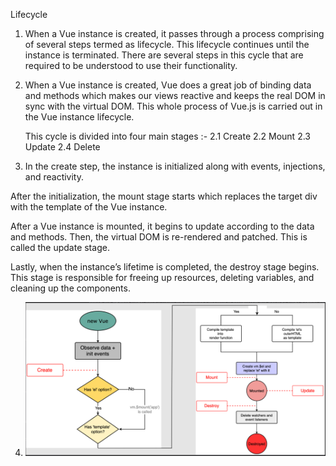 Lifecycle

1. When a Vue instance is created, it passes through a process comprising of several steps termed as lifecycle. This lifecycle continues until the instance is terminated. There are several steps in this cycle that are required to be understood to use their functionality. 

2. When a Vue instance is created, Vue does a great job of binding data and methods which makes our views reactive and keeps the real DOM in sync with the virtual DOM. This whole process of Vue.js is carried out in the Vue instance lifecycle.

    This cycle is divided into four main stages :-
        2.1 Create
        2.2 Mount
        2.3 Update
        2.4 Delete

3. In the create step, the instance is initialized along with events, injections, and reactivity. 

After the initialization, the mount stage starts which replaces the target div with the template of the Vue instance. 

After a Vue instance is mounted, it begins to update according to the data and methods. 
Then, the virtual DOM is re-rendered and patched. This is called the update stage. 

Lastly, when the instance’s lifetime is completed, the destroy stage begins. This stage is responsible for freeing up resources, deleting variables, and cleaning up the components.

4. ![Alt text](Screenshot%202023-06-04%20203013.png)